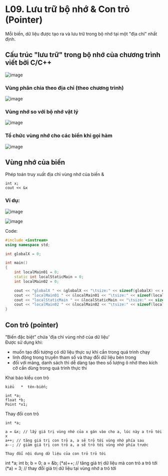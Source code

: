 
# L09. Lưu trữ bộ nhớ & Con trỏ (Pointer)

Mỗi biến, dữ liệu được tạo ra và lưu trữ trong bộ nhớ tại một "địa chỉ" nhất định.

## Cấu trúc "lưu trữ" trong bộ nhớ của chương trình viết bởi C/C++

![image](https://github.com/user-attachments/assets/3514ee7a-98ff-465c-8f4c-43d45b17ad2c)

### Vùng phân chia theo địa chỉ (theo chương trình)

![image](https://github.com/user-attachments/assets/d8590358-f6c0-45bc-a781-38b4f358e92b)

### Vùng nhớ so với bộ nhớ vật lý

![image](https://github.com/user-attachments/assets/bfab42fe-23eb-4005-b05f-1123621e6728)

### Tổ chức vùng nhớ cho các biến khi gọi hàm 

![image](https://github.com/user-attachments/assets/4916b4cd-d14a-4003-aa2c-34a7eba58a93)

## Vùng nhớ của biến

Phép toán truy xuất địa chỉ vùng nhớ của biến & 
```
int x;
cout << &x 
```

### Ví dụ:   
![image](https://github.com/user-attachments/assets/d610e957-9b83-45b4-8357-c833ed8af2fc)

![image](https://github.com/user-attachments/assets/8b0f0777-6246-4526-a16d-5c692792607c)

Code:   
```C++
#include <iostream>
using namespace std; 

int globalX = 0;

int main()
{
    int localMain01 = 0;
    static int localStaticMain = 0;
    int localMain02 = 0;

    cout << "globalX " << &globalX << "\tsize:" << sizeof(globalX) << endl;
    cout << "localMain01 " << &localMain01 << "\tsize:" << sizeof(localMain01) << endl;
    cout << "localStaticMain " << &localStaticMain << "\tsize:" << sizeof(localStaticMain) << endl;
    cout << "localMain02 " << &localMain02 << "\tsize:" << sizeof(localMain02) << endl;
}

```

## Con trỏ (pointer)
"Biến đặc biệt" chứa 'địa chỉ vùng nhớ của dữ liệu'   
Được sử dụng khi:   
- muốn tạo đối tượng có dữ liệu thực sự khi cần trong quá trình chạy
- linh động trong truyền tham số và thay đổi dữ liệu bên trong
- đối với mảng, danh sách thì dễ dàng tạo theo số lượng ô nhớ theo kích cỡ cần dùng trong quá trình thực thi

Khai báo kiểu con trỏ   
```
kiểu   *  tên-biến;
```

```
int *a;
float *b;
Point *x1;
```

Thay đổi con trỏ   
```
int *a;

a = &x; // lấy giá trị vùng nhớ của x gán vào cho a, lúc này a trỏ tới x
a++; // tăng giá trị con trỏ a, a sẽ trỏ tới vùng nhớ phía sau
a--; // giảm giá trị con trỏ a, a sẽ trỏ tới vùng nhớ phía trước

Thay đổi nội dung dữ liệu của con trỏ trỏ tới
```
int *a;
int b;
b = 0;
a = &b;
(*a)++; // tăng giá trị dữ liệu mà con trỏ a trỏ tới 
(*a) = 3; // thay đổi giá trị dữ liệu tại vùng nhớ a trỏ tới 
```
